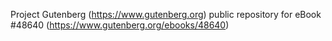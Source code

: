 Project Gutenberg (https://www.gutenberg.org) public repository for eBook #48640 (https://www.gutenberg.org/ebooks/48640)
